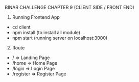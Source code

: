 BINAR CHALLENGE CHAPTER 9 (CLIENT SIDE / FRONT END)

1. Running Frontend App
- cd client
- npm install (to install all module)
- npm start (running server on localhost:3000)

2. Route
- / => Landing Page
- /home => Home Page
- /login => Login Page
- /register => Register Page